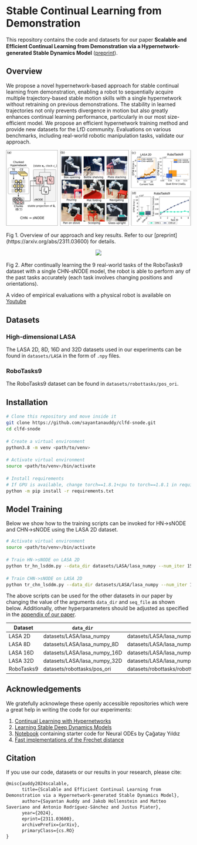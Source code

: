 # Stable Continual Learning from Demonstration
This repository contains the code and datasets for our paper **Scalable and Efﬁcient Continual Learning from Demonstration via a Hypernetwork-generated Stable Dynamics Model** ([preprint](https://arxiv.org/abs/2311.03600)).

## Overview
We propose a novel hypernetwork-based approach for stable continual learning from demonstration, enabling a robot to sequentially acquire multiple trajectory-based stable motion skills with a single hypernetwork without retraining on previous demonstrations. The stability in learned trajectories not only prevents divergence in motion but also greatly enhances continual learning performance, particularly in our most size-efficient model. We propose an efficient hypernetwork training method and provide new datasets for the LfD community. Evaluations on various benchmarks, including real-world robotic manipulation tasks, validate our approach.

<p style="text-align:center">
  <img src="images/clfd_snode_intro.png" width="800" /> 
  <figcaption>Fig 1. Overview of our approach and key results. Refer to our [preprint](https://arxiv.org/abs/2311.03600) for details.</figcaption>
</p>

<p style="text-align:center">
  <img src="images/clfd_snode_pred_all_1024.gif" width="800" /> 
  <figcaption>Fig 2. After continually learning the 9 real-world tasks of the RoboTasks9 dataset with a single CHN-sNODE model, the robot is able to perform any of the past tasks accurately (each task involves changing positions and orientations).</figcaption>
</p>

A video of empirical evaluations with a physical robot is available on [Youtube](https://www.youtube.com/watch?v=2zB2gvvCePU)


## Datasets

### High-dimensional LASA
The LASA 2D, 8D, 16D and 32D datasets used in our experiments can be found in `datasets/LASA` in the form of `.npy` files.

### RoboTasks9
The RoboTasks9 dataset can be found in `datasets/robottasks/pos_ori`.

## Installation

```bash
# Clone this repository and move inside it
git clone https://github.com/sayantanauddy/clfd-snode.git
cd clfd-snode

# Create a virtual environment
python3.8 -m venv <path/to/venv>

# Activate virtual environment
source <path/to/venv>/bin/activate

# Install requirements
# If GPU is available, change torch==1.8.1+cpu to torch==1.8.1 in requirements.txt
python -m pip install -r requirements.txt

```

## Model Training

Below we show how to the training scripts can be invoked for HN$\rightarrow$sNODE and CHN$\rightarrow$sNODE using the LASA 2D dataset.

```bash
# Activate virtual environment
source <path/to/venv>/bin/activate

# Train HN->sNODE on LASA 2D
python tr_hn_lsddm.py --data_dir datasets/LASA/lasa_numpy --num_iter 15000 --tsub 20 --lr 0.0001 --tnet_dim 2 --fhat_layers 3 --explicit_time 1 --hnet_arch 200,200,200 --task_emb_dim 256 --beta 0.005 --tangent_vec_scale 1.0 --lsddm_hp 100 --lsddm_h 100 --data_class LASA --eval_during_train 0 --seed 100 --seq_file datasets/LASA/lasa_numpy_sequence_all.txt --log_dir logs --description tr_hn_snode_LASA2D, --plot_traj 0 --plot_vectorfield 0

# Train CHN->sNODE on LASA 2D
python tr_chn_lsddm.py --data_dir datasets/LASA/lasa_numpy --num_iter 15000 --tsub 20 --lr 0.0001 --tnet_dim 2 --fhat_layers 3 --tnet_act elu --hnet_arch 200,200,200 --task_emb_dim 256 --chunk_emb_dim 256 --chunk_dim 8192 --explicit_time 1 --beta 0.005 --tangent_vec_scale 1.0 --lsddm_hp 100 --lsddm_h 1000 --data_class LASA --seed 100 --seq_file datasets/LASA/lasa_numpy_sequence_all.txt --log_dir logs --description tr_chn_snode_LASA2D --plot_traj 0 --plot_vectorfield 0
```

The above scripts can be used for the other datasets in our paper by changing the value of the arguments `data_dir` and `seq_file` as shown below. Additionally, other hyperparameters should be adjusted as specified in the [appendix of our paper](https://arxiv.org/pdf/2311.03600.pdf#page=23).

| Dataset    |  `data_dir`                  |  `seq_file`                                                  |
|------------|------------------------------|--------------------------------------------------------------|
| LASA 2D    | datasets/LASA/lasa_numpy     | datasets/LASA/lasa_numpy_sequence_all.txt                    |
| LASA 8D    | datasets/LASA/lasa_numpy_8D  | datasets/LASA/lasa_numpy_8D_sequence_all.txt                 |
| LASA 16D   | datasets/LASA/lasa_numpy_16D | datasets/LASA/lasa_numpy_16D/lasa_numpy_16D_sequence_all.txt |
| LASA 32D   | datasets/LASA/lasa_numpy_32D | datasets/LASA/lasa_numpy_32D/lasa_numpy_32D_sequence_all.txt |
| RoboTasks9 | datasets/robottasks/pos_ori  | datasets/robottasks/robottasks_pos_ori_sequence_all.txt      |

## Acknowledgements

We gratefully acknowlege these openly accessible repositories which were a great help in writing the code for our experiments:

1. [Continual Learning with Hypernetworks](https://github.com/chrhenning/hypercl)
2. [Learning Stable Deep Dynamics Models](https://github.com/locuslab/stable_dynamics)
3. [Notebook](https://colab.research.google.com/drive/1ygdXFuih_0sLA2HosQkaVQOA9v6BMSdj?usp=sharing) containing starter code for Neural ODEs by Çağatay Yıldız
4. [Fast implementations of the Frechet distance](https://github.com/joaofig/discrete-frechet)

## Citation

If you use our code, datasets or our results in your research, please cite:

```
@misc{auddy2024scalable,
      title={Scalable and Efficient Continual Learning from Demonstration via a Hypernetwork-generated Stable Dynamics Model}, 
      author={Sayantan Auddy and Jakob Hollenstein and Matteo Saveriano and Antonio Rodríguez-Sánchez and Justus Piater},
      year={2024},
      eprint={2311.03600},
      archivePrefix={arXiv},
      primaryClass={cs.RO}
}
```
